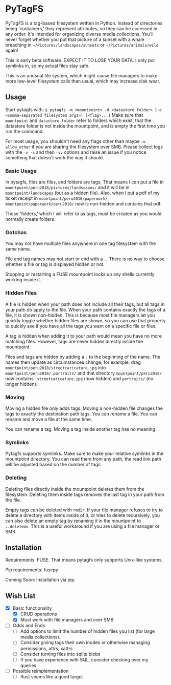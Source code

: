 # PyTagFS
PyTagFS is a tag-based filesystem written in Python. Instead of directories being 'containers,' they represent attributes, so they can be accessed in any order. It's intended for organizing diverse media collections.  You'll never forget whether you put that picture of a sunset with a whale breaching in `~/Pictures/landscapes/sunsets` or `~/Pictures/animals/wild` again!

This is early beta software. EXPECT IT TO LOSE YOUR DATA. I only put symlinks in, so my actual files stay safe.

This is an unusual file system, which might cause file managers to make more low-level filesystem calls than usual, which may increase disk wear.
## Usage

Start pytagfs with:
```$ pytagfs -m <mountpoint> -d <datastore folder> [-o <comma-separated filesystem args>] [<flag>...]```
Make sure that `mountpoint` and `datastore folder` refer to folders which exist, that the datastore folder is not inside the mountpoint, and is empty the first time you run the command.

For most usage, you shouldn't need any flags other than maybe `-o allow_other` if you are sharing the filesystem over SMB. Please collect logs with the `-v -s` and then `-vv` options and raise an issue if you notice something that doesn't work the way it should.

### Basic Usage

In pytagfs, files are files, and folders are tags. That means I can put a file in `mountpoint/peru2018/pictures/landscapes/` and it will be in `mountpoint/landscapes` (but as a hidden file). Also, when I put a pdf of my ticket receipt in `mountpoint/peru2018/paperwork/`, `mountpoint/paperwork/peru2018/` now is non-hidden and contains that pdf.

Those 'folders,' which I will refer to as tags, must be created as you would normally create folders.

### Gotchas

You may not have multiple files anywhere in one tag filesystem with the same name. 

File and tag names may not start or end with a `.`. There is no way to choose whether a file or tag is displayed hidden or not.

Stopping or restarting a FUSE mountpoint locks up any shells currently working inside it.

### Hidden Files

A file is hidden when your path does not include all their tags, but all tags in your path do apply to the file. When your path contains exactly the tags of a file, it is shown non-hidden. This is because most file managers let you quickly toggle whether hidden files are shown, so you can use that property to quickly see if you have all the tags you want on a specific file or files.

A tag is hidden when adding it to your path would mean you have no more matching files. However, tags are never hidden directly inside the mountpoint.

Files and tags are hidden by adding a `.` to the beginning of the name. The names then update as circumstances change, for example, drag `mountpoint/peru2018/streetcaricature.jpg` into `mountpoint/peru2018/.portraits/` and that directory `mountpoint/peru2018/` now contains `.streetcaricature.jpg` (now hidden) and `portraits/` (no longer hidden).

### Moving

Moving a hidden file only adds tags. Moving a non-hidden file changes the tags to exactly the destination path tags. You can rename a file.  You can rename and move a file at the same time.

You can rename a tag. Moving a tag inside another tag has no meaning.

### Symlinks

Pytagfs supports symlinks. Make sure to make your relative symlinks in the mountpoint directory. You can read them from any path, the read link path will be adjusted based on the number of tags.

### Deleting

Deleting files directly inside the mountpoint deletes them from the filesystem. Deleting them inside tags removes the last tag in your path from the file.

Empty tags can be deleted with `rmdir`. If your file manager refuses to try to delete a directory with items inside of it, or tries to delete recursively, you can also delete an empty tag by renaming it in the mountpoint to `..deleteme`. This is a useful workaround if you are using a file manager or SMB.

## Installation
Requirements: FUSE. That means pytagfs only supports Unix-like systems.

Pip requirements: fusepy

Coming Soon: Installation via pip.


## Wish List
- [x] Basic functionality
  - [x] CRUD operations
  - [x] Must work with file managers and over SMB
- [ ] Odds and Ends
  - [ ] Add options to limit the number of hidden files you list (for large media collections).
  - [ ] Consider giving tags their own inodes or otherwise managing permissions, attrs, xattrs
  - [ ] Consider turning files into sqlite blobs
  - [ ] If you have experience with SQL, consider checking over my queries.
- [ ] Possible reimplementation
  - [ ] Rust seems like a good target
